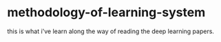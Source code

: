 # methodology-of-learning-system
this is what i've learn along the way of reading the deep learning papers. 
